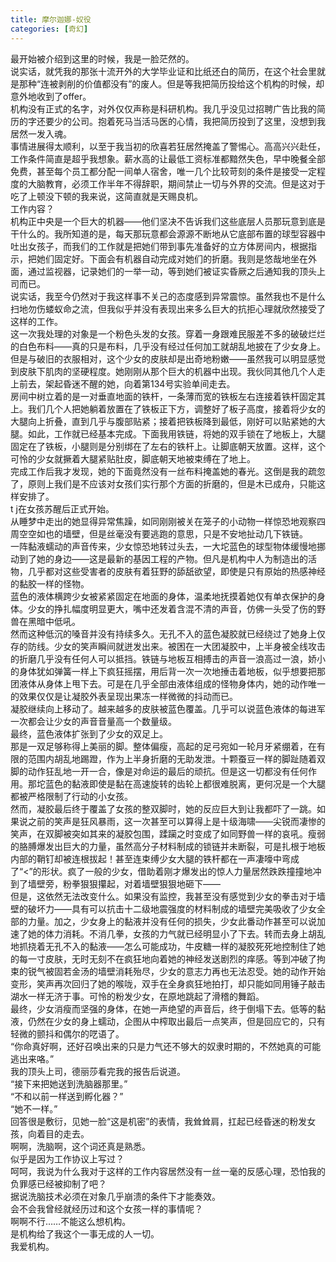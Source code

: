 ```yaml
---
title: 摩尔迦娜-奴役
categories: [奇幻]
---
```


最开始被介绍到这里的时候，我是一脸茫然的。<br>说实话，就凭我的那张十流开外的大学毕业证和比纸还白的简历，在这个社会里就是那种“连被剥削的价值都没有”的废人。但是等我把简历投给这个机构的时候，却意外地收到了offer。<br>机构没有正式的名字，对外仅仅声称是科研机构。我几乎没见过招聘广告比我的简历的字还要少的公司。抱着死马当活马医的心情，我把简历投到了这里，没想到我居然一发入魂。<br>事情进展得太顺利，以至于我当初的欣喜若狂居然掩盖了警惕心。高高兴兴赴任，工作条件简直是超乎我想象。薪水高的让最低工资标准都黯然失色，早中晚餐全部免费，甚至每个员工都分配一间单人宿舍，唯一几个比较苛刻的条件是接受一定程度的大脑教育，必须工作半年不得辞职，期间禁止一切与外界的交流。但是这对于吃了上顿没下顿的我来说，这简直就是天赐良机。<br>工作内容？<br>机构正中央是一个巨大的机器——他们坚决不告诉我们这些底层人员那玩意到底是干什么的。我所知道的是，每天那玩意都会源源不断地从它底部布置的球型容器中吐出女孩子，而我们的工作就是把她们带到事先准备好的立方体房间内，根据指示，把她们固定好。下面会有机器自动完成对她们的折磨。我则是悠哉地坐在外面，通过监视器，记录她们的一举一动，等到她们被证实昏厥之后通知我的顶头上司而已。<br>说实话，我至今仍然对于我这样事不关己的态度感到异常震惊。虽然我也不是什么扫地勿伤蝼蚁命之流，但我似乎并没有表现出来多么巨大的抗拒心理就欣然接受了这样的工作。<br>这一次我处理的对象是一个粉色头发的女孩。穿着一身跟难民服差不多的破破烂烂的白色布料——真的只是布料，几乎没有经过任何加工就胡乱地披在了少女身上。但是与破旧的衣服相对，这个少女的皮肤却是出奇地粉嫩——虽然我可以明显感觉到皮肤下肌肉的坚硬程度。她刚刚从那个巨大的机器中出现。我伙同其他几个人走上前去，架起昏迷不醒的她，向着第134号实验单间走去。<br>房间中树立着的是一对垂直地面的铁杆，一条薄而宽的铁板左右连接着铁杆固定其上。我们几个人把她躺着放置在了铁板正下方，调整好了板子高度，接着将少女的大腿向上折叠，直到几乎与腹部贴紧；接着把铁板降到最低，刚好可以贴紧她的大腿。如此，工作就已经基本完成。下面我用铁链，将她的双手锁在了地板上，大腿固定在了铁板，小腿则是分别绑在了左右的铁杆上。让脚底朝天放置。这样，这个可怜的少女就撅着大腿紧贴肚皮，脚底朝天地被束缚在了地上。<br>完成工作后我才发现，她的下面竟然没有一丝布料掩盖她的春光。这倒是我的疏忽了，原则上我们是不应该对女孩们实行那个方面的折磨的，但是木已成舟，只能这样安排了。<br>t j在女孩苏醒后正式开始。<br>从睡梦中走出的她显得异常焦躁，如同刚刚被关在笼子的小动物一样惊恐地观察四周空空如也的墙壁，但是丝毫没有要逃跑的意思，只是不安地扯动几下铁链。<br>一阵黏液蠕动的声音传来，少女惊恐地转过头去，一大坨蓝色的球型物体缓慢地挪动到了她的身边——这是最新的基因工程的产物。但凡是机构中人为制造出的活物，几乎都对这些受害者的皮肤有着狂野的舔舐欲望，即使是只有原始的热感神经的黏胶一样的怪物。<br>蓝色的液体横跨少女被紧紧固定在地面的身体，温柔地抚摸着她仅有单衣保护的身体。少女的挣扎幅度明显更大，嘴中还发着含混不清的声音，仿佛一头受了伤的野兽在黑暗中低吼。<br>然而这种低沉的嗓音并没有持续多久。无孔不入的蓝色凝胶就已经绕过了她身上仅存的防线。少女的笑声瞬间就迸发出来。被困在一大团凝胶中，上半身被全线攻击的折磨几乎没有任何人可以抵挡。铁链与地板互相搏击的声音一浪高过一浪，娇小的身体犹如弹簧一样上下疯狂摇摆，用后背一次一次地捶击着地板，似乎想要把那团液体从身体上甩下去。可是在几乎全部由液体组成的怪物身体内，她的动作唯一的效果仅仅是让凝胶外表呈现出果冻一样微微的抖动而已。<br>凝胶继续向上移动了。越来越多的皮肤被蓝色覆盖。几乎可以说蓝色液体的每进军一次都会让少女的声音音量高一个数量级。<br>最终，蓝色液体扩张到了少女的双足上。<br>那是一双足够称得上美丽的脚。整体偏瘦，高起的足弓宛如一轮月牙紧绷着，在有限的范围内胡乱地踢蹬，作为上半身折磨的无助发泄。十颗蚕豆一样的脚趾随着双脚的动作狂乱地一开一合，像是对命运的最后的顽抗。但是这一切都没有任何作用。那坨蓝色的黏液即使是黏在高速旋转的齿轮上都很难脱离，更何况是一个大腿都被严格限制了行动的小女孩。<br>然而，凝胶最后终于覆盖了女孩的整双脚时，她的反应巨大到让我都吓了一跳。如果说之前的笑声是狂风暴雨，这一次甚至可以算得上是十级海啸——尖锐而凄惨的笑声，在双脚被突如其来的凝胶包围，蹂躏之时变成了如同野兽一样的哀吼。瘦弱的胳膊爆发出巨大的力量，虽然高分子材料制成的锁链并未断裂，可是扎根于地板内部的鞘钉却被连根拔起！甚至连束缚少女大腿的铁杆都在一声凄嚎中弯成了“<”的形状。疯了一般的少女，借助着刚才爆发出的惊人力量居然跌跌撞撞地冲到了墙壁旁，粉拳狠狠攥起，对着墙壁狠狠地砸下——<br>但是，这依然无法改变什么。如果没有监控，我甚至没有感觉到少女的拳击对于墙壁的破坏力——具有可以抗击十二级地震强度的材料制成的墙壁完美吸收了少女全部的力量。加之，少女身上的黏液并没有任何的损失，少女此番动作甚至可以说加速了她的体力消耗。不消几拳，女孩的力气就已经明显小了下去。转而去身上胡乱地抓挠着无孔不入的黏液——怎么可能成功，牛皮糖一样的凝胶死死地控制住了她的每一寸皮肤，无时无刻不在疯狂地向着她的神经发送剧烈的痒感。等到冲破了拘束的锐气被固若金汤的墙壁消耗殆尽，少女的意志力再也无法忍受。她的动作开始变形，笑声再次回归了她的喉咙，双手在全身疯狂地拍打，却只能如同用锤子敲击湖水一样无济于事。可怜的粉发少女，在原地跳起了滑稽的舞蹈。<br>最终，少女消瘦而坚强的身体，在她一声绝望的声音后，终于倒塌下去。低等的黏液，仍然在少女的身上蠕动，企图从中榨取出最后一点笑声，但是回应它的，只有轻微的颤抖和偶尔的呓语了。<br>“你命真好啊，还好召唤出来的只是力气还不够大的奴隶时期的，不然她真的可能逃出来咯。”<br>我的顶头上司，德丽莎看完我的报告后说道。<br>“接下来把她送到洗脑器那里。”<br>“不和以前一样送到孵化器？”<br>“她不一样。”<br>回答很是敷衍，见她一脸“这是机密”的表情，我耸耸肩，扛起已经昏迷的粉发女孩，向着目的走去。<br>啊啊，洗脑啊，这个词还真是熟悉。<br>似乎是因为工作协议上写过？<br>呵呵，我说为什么我对于这样的工作内容居然没有一丝一毫的反感心理，恐怕我的负罪感已经被抑制了吧？<br>据说洗脑技术必须在对象几乎崩溃的条件下才能奏效。<br>会不会我曾经就经历过和这个女孩一样的事情呢？<br>啊啊不行……不能这么想机构。<br>是机构给了我这个一事无成的人一切。<br>我爱机构。